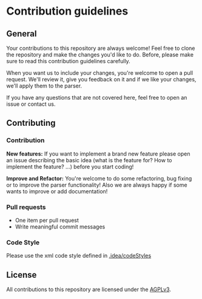 # Contribution guidelines

## General
Your contributions to this repository are always welcome! Feel free to clone the repository and make the changes you'd like to do. Before, please make sure to read this contribution guidelines carefully.

When you want us to include your changes, you're welcome to open a pull request. We'll review it, give you feedback on it and if we like your changes, we'll apply them to the parser.

If you have any questions that are not covered here, feel free to open an issue or contact us.

## Contributing

### Contribution
**New features:**
If you want to implement a brand new feature please open an issue describing the basic idea (what is the feature for? How to implement the feature? ...) before you start coding!

**Improve and Refactor:**
You're welcome to do some refactoring, bug fixing or to improve the parser functionality! Also we are always happy if some wants to improve or add documentation!

### Pull requests
* One item per pull request
* Write meaningful commit messages

### Code Style
Please use the xml code style defined in [.idea/codeStyles](https://github.com/rebeccasc/BIMtoOSM/tree/master/.idea/codeStyles)

## License
All contributions to this repository are licensed under the [AGPLv3](LICENSE).

